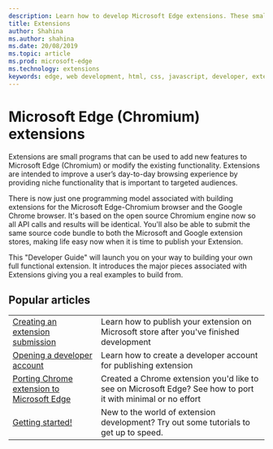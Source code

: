 ```yaml
---
description: Learn how to develop Microsoft Edge extensions. These small programs can be used to add new features to Microsoft Edge or modify existing functionality.
title: Extensions
author: Shahina
ms.author: shahina
ms.date: 20/08/2019
ms.topic: article
ms.prod: microsoft-edge
ms.technology: extensions
keywords: edge, web development, html, css, javascript, developer, extensions
---
```


#  Microsoft Edge (Chromium) extensions

Extensions are small programs that can be used to add new features to Microsoft Edge (Chromium) or modify the existing functionality. Extensions are intended to improve a user’s day-to-day browsing experience by providing niche functionality that is important to targeted audiences.

There is now just one programming model associated with building extensions for the Microsoft Edge-Chromium browser and the Google Chrome browser. It's based on the open source Chromium engine now so all API calls and results will be identical. You'll also be able to submit the same source code bundle to both the Microsoft and Google extension stores, making life easy now when it is time to publish your Extension.

This "Developer Guide" will launch you on your way to building your own full functional extension.  It introduces the major pieces associated with Extensions giving you a real examples to build from.

## Popular articles

<table>
  <tr>
    <td><a href = "./extensions-chromium/publish-extension/create-new-submission.md">Creating an extension submission</a></td>
    <td>Learn how to publish your extension on Microsoft store after you&#39;ve finished development</td></p>
<p>  </tr>
  <tr>
    <td><a href = "./extensions-chromium/publish-extension/open-developer-account.md">Opening a developer account</a></td>
    <td>Learn how to create a developer account for publishing extension</td>

  </tr>
  <tr>
    <td><a href = "./extensions-chromium/porting-chrome-extension.md">Porting Chrome extension to Microsoft Edge</a></td>
    <td>Created a Chrome extension you&#39;d like to see on Microsoft Edge? See how to port it with minimal or no effort</td>

  </tr>
  <tr>
    <td><a href = "./extensions-chromium/developer-guide/index.md">Getting started!</a></td>
    <td>New to the world of extension development? Try out some tutorials to get up to speed.</td>

</table>
